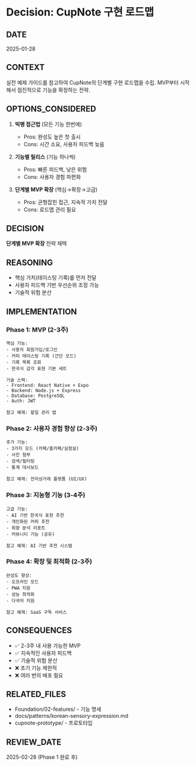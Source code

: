 # Decision: CupNote 구현 로드맵

## DATE

2025-01-28

## CONTEXT

실전 예제 가이드를 참고하여 CupNote의 단계별 구현 로드맵을 수립.
MVP부터 시작해서 점진적으로 기능을 확장하는 전략.

## OPTIONS_CONSIDERED

1. **빅뱅 접근법** (모든 기능 한번에)
   - Pros: 완성도 높은 첫 출시
   - Cons: 시간 소요, 사용자 피드백 늦음

2. **기능별 릴리스** (기능 하나씩)
   - Pros: 빠른 피드백, 낮은 위험
   - Cons: 사용자 경험 파편화

3. **단계별 MVP 확장** (핵심→확장→고급)
   - Pros: 균형잡힌 접근, 지속적 가치 전달
   - Cons: 로드맵 관리 필요

## DECISION

**단계별 MVP 확장** 전략 채택

## REASONING

- 핵심 가치(테이스팅 기록)를 먼저 전달
- 사용자 피드백 기반 우선순위 조정 가능
- 기술적 위험 분산

## IMPLEMENTATION

### Phase 1: MVP (2-3주)

```
핵심 기능:
- 사용자 회원가입/로그인
- 커피 테이스팅 기록 (간단 모드)
- 기록 목록 조회
- 한국식 감각 표현 기본 세트

기술 스택:
- Frontend: React Native + Expo
- Backend: Node.js + Express
- Database: PostgreSQL
- Auth: JWT

참고 예제: 할일 관리 앱
```

### Phase 2: 사용자 경험 향상 (2-3주)

```
추가 기능:
- 3가지 모드 (카페/홈카페/실험실)
- 사진 첨부
- 검색/필터링
- 통계 대시보드

참고 예제: 전자상거래 플랫폼 (UI/UX)
```

### Phase 3: 지능형 기능 (3-4주)

```
고급 기능:
- AI 기반 한국식 표현 추천
- 개인화된 커피 추천
- 취향 분석 리포트
- 커뮤니티 기능 (공유)

참고 예제: AI 기반 추천 시스템
```

### Phase 4: 확장 및 최적화 (2-3주)

```
완성도 향상:
- 오프라인 모드
- PWA 지원
- 성능 최적화
- 다국어 지원

참고 예제: SaaS 구독 서비스
```

## CONSEQUENCES

- ✅ 2-3주 내 사용 가능한 MVP
- ✅ 지속적인 사용자 피드백
- ✅ 기술적 위험 분산
- ❌ 초기 기능 제한적
- ❌ 여러 번의 배포 필요

## RELATED_FILES

- Foundation/02-features/ - 기능 명세
- docs/patterns/korean-sensory-expression.md
- cupnote-prototype/ - 프로토타입

## REVIEW_DATE

2025-02-28 (Phase 1 완료 후)
